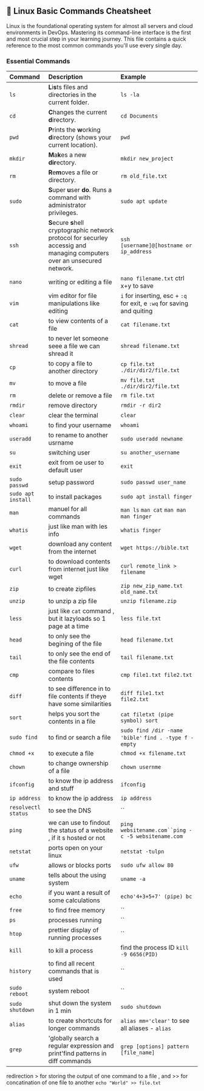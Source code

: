 ## 🐧 Linux Basic Commands Cheatsheet

Linux is the foundational operating system for almost all servers and cloud environments in DevOps. Mastering its command-line interface is the first and most crucial step in your learning journey. This file contains a quick reference to the most common commands you'll use every single day.

### Essential Commands

| Command | Description | Example |
| :--- | :--- | :--- |
| `ls` | **L**i**s**ts files and directories in the current folder. | `ls -la` |
| `cd` | **C**hanges the current **d**irectory. | `cd Documents` |
| `pwd` | **P**rints the **w**orking **d**irectory (shows your current location). | `pwd` |
| `mkdir` | **M**a**k**es a new **dir**ectory. | `mkdir new_project` |
| `rm` | **R**e**m**oves a file or directory. | `rm old_file.txt` |
| `sudo` | **S**uper **u**ser **do**. Runs a command with administrator privileges. | `sudo apt update` |
|`ssh`|**S**ecure **s**hell cryptographic network protocol for securley accessig and managing computers over an unsecured network.|`ssh [username]@[hostname or ip_address`|
|`nano`|writing or editing a file|`nano filename.txt` ctrl x+y to save|
|`vim`|vim editor for file manipulations like editing|`i` for inserting, esc + `:q` for exit, e `:wq` for saving and quiting|
|`cat`|to view contents of a file|`cat filename.txt`|
|`shread`|to never let someone seee a file we can shread it|`shread filename.txt`|
|`cp`|to copy a file to another directory|`cp file.txt ./dir/dir2/file.txt`|
|`mv`| to move a file|`mv file.txt ./dir/dir2/file.txt`|
|`rm`|delete or remove a file|`rm file.txt`|
|`rmdir`|remove directory|`rmdir -r dir2`|
|`clear`|clear the terminal|`clear`|
|`whoami`|to find your username|`whoami`|
|`useradd`|to rename to another usrname|`sudo useradd newname`|
|`su`|switching user |`su another_username`|
|`exit`|exit from oe user to default user|`exit`|
|`sudo passwd `|setup password|`sudo passwd user_name`|
|`sudo apt install`|to install packages|`sudo apt install finger`|
|`man`|manuel for all commands |`man ls` `man cat` `man man` `man finger`|
|`whatis`|just like man with les info|`whatis finger`|
|`wget`|download any content from the internet|`wget https://bible.txt`|
|`curl`|to download contents from internet just like wget|`curl remote_link >  filename`|
|`zip`|to create zipfiles|`zip new_zip_name.txt old_name.txt`|
|`unzip`|to unzip a zip file|`unzip filename.zip`|
|`less`|just like `cat` command , but it lazyloads so 1 page at a time|`less file.txt`|
|`head`|to only see the begining of the file|`head filename.txt`|
|`tail`|to only see the end of the file contents|`tail filename.txt`|
|`cmp`|compare to files contents|`cmp file1.txt file2.txt`|
|`diff`|to see difference in to file contents if theye have some similarities|`diff file1.txt file2.txt`|
|`sort`|helps you sort the contents in a file |`cat filetxt (pipe symbol) sort `|
|`sudo find`|to find or search a file |`sudo find /dir -name 'bible'` `find . -type f -empty`|
|`chmod +x`|to execute a file|`chmod +x filename.txt`|
|`chown`|to change ownership of a file|`chown usernme`|
|`ifconfig`|to know the ip address and stuff |`ifconfig`|
|`ip address`|to know the ip address|`ip address`|
|`resolvectl status`|to see the DNS|``|
|`ping`|we can use to findout the status of a website , if it s hosted or not|`ping websitename.com``ping -c -5 websitename.com`|
|`netstat`|ports open on your linux|`netstat -tulpn`|
|`ufw`|allows or blocks ports |`sudo ufw allow 80`|
|`uname`|tells about the using system|`uname -a`|
|`echo`|if you want a result of some calculations|`echo'4+3+5+7' (pipe) bc`|
|`free`|to find free memory|``|
|`ps`|processes running|``|
|`htop`|prettier display of running processes|``|
|`kill`|to kill a process|find the process ID `kill -9 6656(PID)`|
|`history`|to find all recent commands that is used|``|
|`sudo reboot`|system reboot|``|
|`sudo shutdown`|shut down the system in 1 min|`sudo shutdown`|
|`alias`|to create shortcuts for longer commands|`alias mm='clear'` to see all aliases - `alias`|
|`grep`|'globally search a regular expression and print'find patterns in diff commands|`grep [options] pattern [file_name]`|
redirection > for storing the output of one command to a file , and >> for concatination of one file to another `echo "World" >> file.txt`
